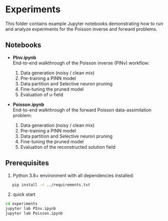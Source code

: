 # Experiments

This folder contains example Jupyter notebooks demonstrating how to run and analyze experiments for the Poisson inverse and forward problems.

## Notebooks

- **PInv.ipynb**  
  End-to-end walkthrough of the Poisson inverse (PINv) workflow:
  1. Data generation (noisy / clean mix)  
  2. Pre-training a PINN model  
  3. Data partition and Selective neuron pruning  
  4. Fine-tuning the pruned model  
  5. Evaluation of u-field  

- **Poisson.ipynb**  
  End-to-end walkthrough of the forward Poisson data-assimilation problem:
  1. Data generation (noisy / clean mix) 
  2. Pre-training a PINN model  
  3. Data partition and Selective neuron pruning  
  4. Fine-tuning the pruned model  
  5. Evaluation of the reconstructed solution field

## Prerequisites

1. Python 3.8+ environment with all dependencies installed:  
```bash
   pip install -r ../requirements.txt
```

2.  quick start
```bash
cd experiments
jupyter lab PInv.ipynb
jupyter lab Poisson.ipynb
```
